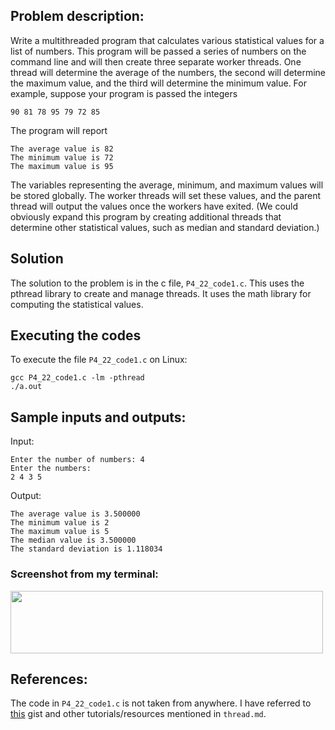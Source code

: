 ## Problem description:

Write a multithreaded program that calculates various statistical values
for a list of numbers. This program will be passed a series of numbers
on the command line and will then create three separate worker threads.
One thread will determine the average of the numbers, the second will
determine the maximum value, and the third will determine the minimum value. For example, suppose your program is passed the integers
```
90 81 78 95 79 72 85
```
The program will report
```
The average value is 82
The minimum value is 72
The maximum value is 95
```
The variables representing the average, minimum, and maximum values
will be stored globally. The worker threads will set these values, and
the parent thread will output the values once the workers have exited.
(We could obviously expand this program by creating additional threads
that determine other statistical values, such as median and standard
deviation.)

## Solution
The solution to the problem is in the c file, `P4_22_code1.c`. This uses the pthread library to create and manage threads. It uses the math library for computing the statistical values.

## Executing the codes
To execute the file `P4_22_code1.c` on Linux:
```
gcc P4_22_code1.c -lm -pthread
./a.out
```

## Sample inputs and outputs:
Input:
```
Enter the number of numbers: 4
Enter the numbers: 
2 4 3 5
```
Output:
```
The average value is 3.500000
The minimum value is 2
The maximum value is 5
The median value is 3.500000
The standard deviation is 1.118034
```
### Screenshot from my terminal:
<img src="https://drive.google.com/file/d/1htJWDs3Nr54uD5_N7mv6KWYUdIX1ECii/view?usp=sharing" width="500" height="100" />


## References:
The code in `P4_22_code1.c` is not taken from anywhere. I have referred to <a href="https://gist.github.com/Jabiribn/e58bf13c678953891900e5f982b48037">this</a> gist and other tutorials/resources mentioned in `thread.md`.
